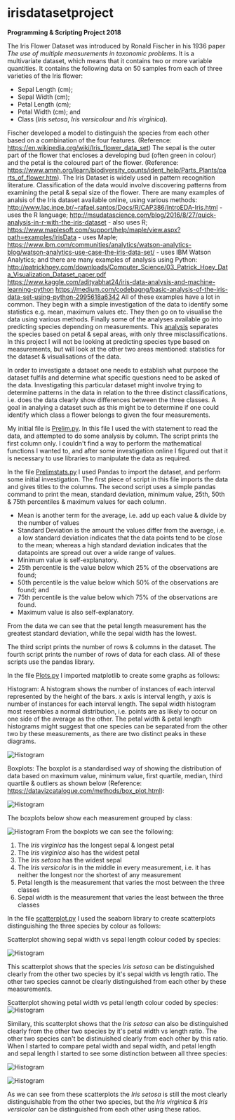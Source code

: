 # irisdatasetproject
**Programming &amp; Scripting Project 2018**

The Iris Flower Dataset was introduced by Ronald Fischer in his 1936 paper *The use of multiple measurements in taxonomic problems*. It is a multivariate dataset, which means that it contains two or more variable quantities. It contains the following data on 50 samples from each of three varieties of the Iris flower: 
* Sepal Length (cm); 
* Sepal Width (cm); 
* Petal Length (cm); 
* Petal Width (cm); and  
* Class (*Iris setosa*, *Iris versicolour* and *Iris virginica*). 

Fischer developed a model to distinguish the species from each other based on a combination of the four features.
(Reference: https://en.wikipedia.org/wiki/Iris_flower_data_set)
The sepal is the outer part of the flower that encloses a developing bud (often green in colour) and the petal is the coloured part of the flower. (Reference: https://www.amnh.org/learn/biodiversity_counts/ident_help/Parts_Plants/parts_of_flower.htm).
The Iris Dataset is widely used in pattern recognition literature. Classification of the data would involve discovering patterns from examining the petal & sepal size of the flower. There are many examples of analsis of the Iris dataset available online, using various methods:
http://www.lac.inpe.br/~rafael.santos/Docs/R/CAP386/IntroEDA-Iris.html - uses the R language;
http://msudatascience.com/blog/2016/8/27/quick-analysis-in-r-with-the-iris-dataset - also uses R;
https://www.maplesoft.com/support/help/maple/view.aspx?path=examples/IrisData - uses Maple;
https://www.ibm.com/communities/analytics/watson-analytics-blog/watson-analytics-use-case-the-iris-data-set/ - uses IBM Watson Analytics; and there are many examples of analysis using Python:
http://patrickhoey.com/downloads/Computer_Science/03_Patrick_Hoey_Data_Visualization_Dataset_paper.pdf
https://www.kaggle.com/adityabhat24/iris-data-analysis-and-machine-learning-python
https://medium.com/codebagng/basic-analysis-of-the-iris-data-set-using-python-2995618a6342
All of these examples have a lot in common. They begin with a simple investigation of the data to identify some statistics e.g. mean, maximum values etc. They then go on to visualise the data using various methods. Finally some of the analyses available go into predicting species depending on measurements. This [analysis](http://www.statlab.uni-heidelberg.de/data/iris/) separates the species based on petal & sepal areas, with only three misclassifications. In this project I will not be looking at predicting species type based on measurements, but will look at the other two areas mentioned: statistics for the dataset & visualisations of the data.


In order to investigate a dataset one needs to establish what purpose the dataset fulfils and determine what specific questions need to be asked of the data. Investigating this particular dataset might involve trying to determine patterns in the data in relation to the three distinct classifications, i.e. does the data clearly show differences between the three classes.  A goal in analying a dataset such as this might be to determine if one could identify which class a flower belongs to given the four measurements. 

My initial file is [Prelim.py](https://github.com/paulacduffy/irisdatasetproject/blob/master/Prelim.py). In this file I used the with statement to read the data, and attempted to do some analysis by column. The script prints the first column only. I couldn't find a way to perform the mathematical functions I wanted to, and after some investigation online I figured out that it is necessary to use libraries to manipulate the data as required. 

In the file [Prelimstats.py](https://github.com/paulacduffy/irisdatasetproject/blob/master/prelimstats.py) I used Pandas to import the dataset, and perform some initial investigation. The first piece of script in this file imports the data and gives titles to the columns. 
The second script uses a simple pandas command to print the mean, standard deviation, minimum value, 25th, 50th & 75th percentiles & maximum values for each column.

* Mean is another term for the average, i.e. add up each value & divide by the number of values
* Standard Deviation is the amount the values differ from the average, i.e. a low standard deviation indicates that the data points tend to be close to the mean; whereas a high standard deviation indicates that the datapoints are spread out over a wide range of values.
* Minimum value is self-explanatory.
* 25th percentile is the value below which 25% of the observations are found;
* 50th percentile is the value below which 50% of the observations are found; and
* 75th percentile is the value below which 75% of the observations are found.
* Maximum value is also self-explanatory.

From the data we can see that the petal length measurement has the greatest standard deviation, while the sepal width has the lowest.

The third script prints the number of rows & columns in the dataset.
The fourth script prints the number of rows of data for each class.
All of these scripts use the pandas library.

In the file [Plots.py](https://github.com/paulacduffy/irisdatasetproject/blob/master/plots.py) I imported matplotlib to create some graphs as follows:

Histogram:
A histogram shows the number of instances of each interval represented by the height of the bars. 
x axis is interval length, y axis is number of instances for each interval length. The sepal width histogram most resembles a normal distribution, i.e. points are as likely to occur on one side of the average as the other. The petal width & petal length histograms might suggest that one species can be separated from the other two by these measurements, as there are two distinct peaks in these diagrams.

![Histogram](https://github.com/paulacduffy/irisdatasetproject/blob/master/Iris%20Dataset%20Histograms.png)

Boxplots:
The boxplot is a standardised way of showing the distribution of data based on maximum value, minimum value, first quartile, median, third quartile & outliers as shown below (Reference: https://datavizcatalogue.com/methods/box_plot.html):

![Histogram](https://github.com/paulacduffy/irisdatasetproject/blob/master/box_plot.png)

The boxplots below show each measurement grouped by class: 

![Histogram](https://github.com/paulacduffy/irisdatasetproject/blob/master/Iris%20Dataset%20Boxplot%20grouped%20by%20class.png)
From the boxplots we can see the following:
1. The *Iris virginica* has the longest sepal & longest petal 
2. The *Iris virginica* also has the widest petal
3. The *Iris setosa* has the widest sepal
4. The *Iris versicolor* is in the middle in every measurement, i.e. it has neither the longest nor the shortest of any measurement
5. Petal length is the measurement that varies the most between the three classes
6. Sepal width is the measurement that varies the least between the three classes

In the file [scatterplot.py](https://github.com/paulacduffy/irisdatasetproject/blob/master/scatterplot.py) I used the seaborn library to create scatterplots distinguishing the three species by colour as follows:

Scatterplot showing sepal width vs sepal length colour coded by species:

![Histogram](https://github.com/paulacduffy/irisdatasetproject/blob/master/Iris%20Scatterplot.png)

This scatterplot shows that the species *Iris setosa* can be distinguished clearly from the other two species by it's sepal width vs length ratio. The other two species cannot be clearly distinguished from each other by these measurements.

Scatterplot showing petal width vs petal length colour coded by species:
![Histogram](https://github.com/paulacduffy/irisdatasetproject/blob/master/Scatterplot%20petal%20iris.png)

Similary, this scatterplot shows that the *Iris setosa* can also be distinguished clearly from the other two species by it's petal width vs length ratio. The other two species can't be distinuished clearly from each other by this ratio.
When I started to compare petal width and sepal width, and petal length and sepal length I started to see some distinction between all three species:

![Histogram](https://github.com/paulacduffy/irisdatasetproject/blob/master/Scatterplot%20petal%20length%20sepal%20length%20iris.png)

![Histogram](https://github.com/paulacduffy/irisdatasetproject/blob/master/Scatterplot%20petal%20width%20sepal%20width%20iris.png)

As we can see from these scatterplots the *Iris setosa* is still the most clearly distinguishable from the other two species, but the *Iris virginica* & *Iris versicolor* can be distinguished from each other using these ratios.


